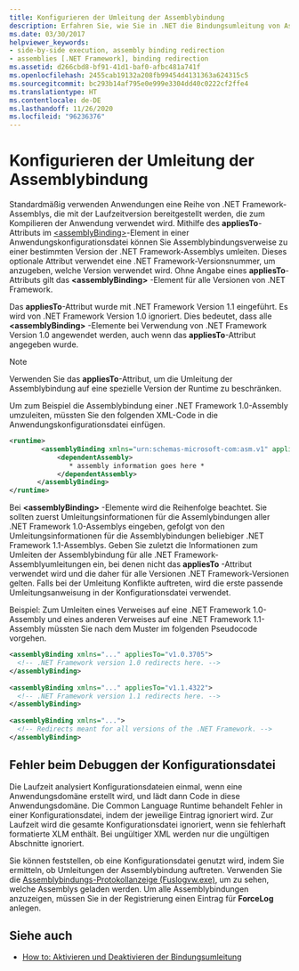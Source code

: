 ```yaml
---
title: Konfigurieren der Umleitung der Assemblybindung
description: Erfahren Sie, wie Sie in .NET die Bindungsumleitung von Assemblys konfigurieren, indem Sie das applyTo-Attribut im assemblyBinding-Element einer Anwendungskonfigurationsdatei verwenden.
ms.date: 03/30/2017
helpviewer_keywords:
- side-by-side execution, assembly binding redirection
- assemblies [.NET Framework], binding redirection
ms.assetid: d266cbd8-bf91-41d1-baf0-afbc481a741f
ms.openlocfilehash: 2455cab19132a208fb99454d4131363a624315c5
ms.sourcegitcommit: bc293b14af795e0e999e3304dd40c0222cf2ffe4
ms.translationtype: HT
ms.contentlocale: de-DE
ms.lasthandoff: 11/26/2020
ms.locfileid: "96236376"
---
```

# <a name="configuring-assembly-binding-redirection"></a>Konfigurieren der Umleitung der Assemblybindung

Standardmäßig verwenden Anwendungen eine Reihe von .NET Framework-Assemblys, die mit der Laufzeitversion bereitgestellt werden, die zum Kompilieren der Anwendung verwendet wird. Mithilfe des **appliesTo**-Attributs im [\<assemblyBinding>](../configure-apps/file-schema/runtime/assemblybinding-element-for-runtime.md)-Element in einer Anwendungskonfigurationsdatei können Sie Assemblybindungsverweise zu einer bestimmten Version der .NET Framework-Assemblys umleiten. Dieses optionale Attribut verwendet eine .NET Framework-Versionsnummer, um anzugeben, welche Version verwendet wird. Ohne Angabe eines **appliesTo**-Attributs gilt das **\<assemblyBinding>** -Element für alle Versionen von .NET Framework.  
  
 Das **appliesTo**-Attribut wurde mit .NET Framework Version 1.1 eingeführt. Es wird von .NET Framework Version 1.0 ignoriert. Dies bedeutet, dass alle **\<assemblyBinding>** -Elemente bei Verwendung von .NET Framework Version 1.0 angewendet werden, auch wenn das **appliesTo**-Attribut angegeben wurde.  
  
> [!NOTE]
> Verwenden Sie das **appliesTo**-Attribut, um die Umleitung der Assemblybindung auf eine spezielle Version der Runtime zu beschränken.  
  
 Um zum Beispiel die Assemblybindung einer .NET Framework 1.0-Assembly umzuleiten, müssten Sie den folgenden XML-Code in die Anwendungskonfigurationsdatei einfügen.  
  
```xml  
<runtime>  
        <assemblyBinding xmlns="urn:schemas-microsoft-com:asm.v1" appliesTo="v1.0.3705">  
            <dependentAssembly>
               * assembly information goes here *  
            </dependentAssembly>  
       </assemblyBinding>  
</runtime>  
```  
  
 Bei **\<assemblyBinding>** -Elemente wird die Reihenfolge beachtet. Sie sollten zuerst Umleitungsinformationen für die Assemlybindungen aller .NET Framework 1.0-Assemblys eingeben, gefolgt von den Umleitungsinformationen für die Assemblybindungen beliebiger .NET Framework 1.1-Assemblys. Geben Sie zuletzt die Informationen zum Umleiten der Assemblybindung für alle .NET Framework-Assemblyumleitungen ein, bei denen nicht das **appliesTo** -Attribut verwendet wird und die daher für alle Versionen .NET Framework-Versionen gelten. Falls bei der Umleitung Konflikte auftreten, wird die erste passende Umleitungsanweisung in der Konfigurationsdatei verwendet.  
  
 Beispiel: Zum Umleiten eines Verweises auf eine .NET Framework 1.0-Assembly und eines anderen Verweises auf eine .NET Framework 1.1-Assembly müssten Sie nach dem Muster im folgenden Pseudocode vorgehen.  
  
```xml  
<assemblyBinding xmlns="..." appliesTo="v1.0.3705">
  <!-- .NET Framework version 1.0 redirects here. -->
</assemblyBinding>
  
<assemblyBinding xmlns="..." appliesTo="v1.1.4322">
  <!-- .NET Framework version 1.1 redirects here. -->
</assemblyBinding>
  
<assemblyBinding xmlns="...">
  <!-- Redirects meant for all versions of the .NET Framework. -->
</assemblyBinding>  
```  
  
## <a name="debugging-configuration-file-errors"></a>Fehler beim Debuggen der Konfigurationsdatei  

 Die Laufzeit analysiert Konfigurationsdateien einmal, wenn eine Anwendungsdomäne erstellt wird, und lädt dann Code in diese Anwendungsdomäne. Die Common Language Runtime behandelt Fehler in einer Konfigurationsdatei, indem der jeweilige Eintrag ignoriert wird. Zur Laufzeit wird die gesamte Konfigurationsdatei ignoriert, wenn sie fehlerhaft formatierte XLM enthält. Bei ungültiger XML werden nur die ungültigen Abschnitte ignoriert.  
  
 Sie können feststellen, ob eine Konfigurationsdatei genutzt wird, indem Sie ermitteln, ob Umleitungen der Assemblybindung auftreten. Verwenden Sie die [Assemblybindungs-Protokollanzeige (Fuslogvw.exe)](../tools/fuslogvw-exe-assembly-binding-log-viewer.md), um zu sehen, welche Assemblys geladen werden. Um alle Assemblybindungen anzuzeigen, müssen Sie in der Registrierung einen Eintrag für **ForceLog** anlegen.  
  
## <a name="see-also"></a>Siehe auch

- [How to: Aktivieren und Deaktivieren der Bindungsumleitung](../configure-apps/how-to-enable-and-disable-automatic-binding-redirection.md)
